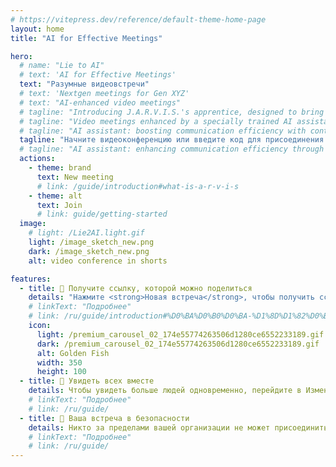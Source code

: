 ```yaml
---
# https://vitepress.dev/reference/default-theme-home-page
layout: home
title: "AI for Effective Meetings"

hero:
  # name: "Lie to AI"
  # text: 'AI for Effective Meetings'
  text: "Разумные видеовстречи"
  # text: 'Nextgen meetings for Gen XYZ'
  # text: "AI-enhanced video meetings"
  # tagline: "Introducing J.A.R.V.I.S.'s apprentice, designed to bring the brilliance of its mentor into your meetings. This AI assistant uses past data to help you reach your goals, providing strategic advice and a focus on concrete outcomes."
  # tagline: "Video meetings enhanced by a specially trained AI assistant"
  # tagline: "AI assistant: boosting communication efficiency with continuous learning."
  tagline: "Начните видеоконференцию или введите код для присоединения."
  # tagline: "AI assistant: enhancing communication efficiency through continuous AI learning during your meetings."
  actions:
    - theme: brand
      text: New meeting
      # link: /guide/introduction#what-is-a-r-v-i-s
    - theme: alt
      text: Join
      # link: guide/getting-started
  image:
    # light: /Lie2AI.light.gif
    light: /image_sketch_new.png
    dark: /image_sketch_new.png
    alt: video conference in shorts

features:
  - title: 🔗 Получите ссылку, которой можно поделиться
    details: "Нажмите <strong>Новая встреча</strong>, чтобы получить ссылку, которую можно отправить людям, с которыми вы хотите встретиться."
    # linkText: "Подробнее"
    # link: /ru/guide/introduction#%D0%BA%D0%B0%D0%BA-%D1%8D%D1%82%D0%BE-%D1%80%D0%B0%D0%B1%D0%BE%D1%82%D0%B0%D0%B5%D1%82.md
    icon:
      light: /premium_carousel_02_174e55774263506d1280ce6552233189.gif
      dark: /premium_carousel_02_174e55774263506d1280ce6552233189.gif
      alt: Golden Fish
      width: 350
      height: 100
  - title: 👥 Увидеть всех вместе
    details: Чтобы увидеть больше людей одновременно, перейдите в Изменить макет в меню Дополнительные параметры.
    # linkText: "Подробнее"
    # link: /ru/guide/
  - title: 🔐 Ваша встреча в безопасности
    details: Никто за пределами вашей организации не может присоединиться к встрече, если его не пригласил или не допустил организатор.
    # linkText: "Подробнее"
    # link: /ru/guide/
---
```

